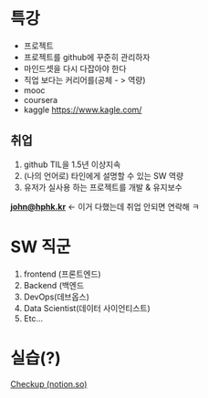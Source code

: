 # 특강

- 프로젝트
- 프로젝트를 github에 꾸준히 관리하자
- 마인드셋을 다시 다잡아야 한다
- 직업 보다는 커리어를(공체 - > 역량)
- mooc
- coursera
- kaggle https://www.kagle.com/

## 취업

1. github TIL을 1.5년 이상지속
2. (나의 언어로) 타인에게 설명할 수 있는 SW 역량
3. 유저가 실사용 하는 프로젝트를 개발 & 유지보수

**john@hphk.kr** <- 이거 다했는데 취업 안되면 연락해 ㅋ

# SW 직군

1. frontend (프론트엔드)
2. Backend (백엔드
3. DevOps(데브옵스)
4. Data Scientist(데이터 사이언티스트)
5. Etc...

# 실습(?)

[Checkup (notion.so)](https://www.notion.so/Checkup-acef1ae0213341e9a3f69a98e00682ee?v=ec440113653f45f59071038e079263df&p=da850142f2194017baa31540f83e3438)

